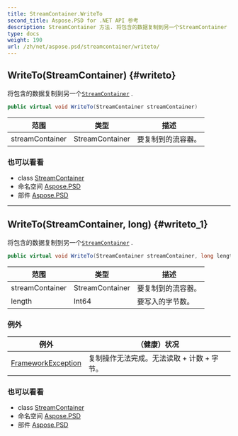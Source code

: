 ```yaml
---
title: StreamContainer.WriteTo
second_title: Aspose.PSD for .NET API 参考
description: StreamContainer 方法. 将包含的数据复制到另一个StreamContainer .
type: docs
weight: 190
url: /zh/net/aspose.psd/streamcontainer/writeto/
---
```

## WriteTo(StreamContainer) {#writeto}

将包含的数据复制到另一个[`StreamContainer`](../) .

```csharp
public virtual void WriteTo(StreamContainer streamContainer)
```

| 范围 | 类型 | 描述 |
| --- | --- | --- |
| streamContainer | StreamContainer | 要复制到的流容器。 |

### 也可以看看

* class [StreamContainer](../)
* 命名空间 [Aspose.PSD](../../streamcontainer/)
* 部件 [Aspose.PSD](../../../)

---

## WriteTo(StreamContainer, long) {#writeto_1}

将包含的数据复制到另一个[`StreamContainer`](../) .

```csharp
public virtual void WriteTo(StreamContainer streamContainer, long length)
```

| 范围 | 类型 | 描述 |
| --- | --- | --- |
| streamContainer | StreamContainer | 要复制到的流容器。 |
| length | Int64 | 要写入的字节数。 |

### 例外

| 例外 | （健康）状况 |
| --- | --- |
| [FrameworkException](../../../aspose.psd.coreexceptions/frameworkexception/) | 复制操作无法完成。无法读取 + 计数 + 字节。 |

### 也可以看看

* class [StreamContainer](../)
* 命名空间 [Aspose.PSD](../../streamcontainer/)
* 部件 [Aspose.PSD](../../../)


